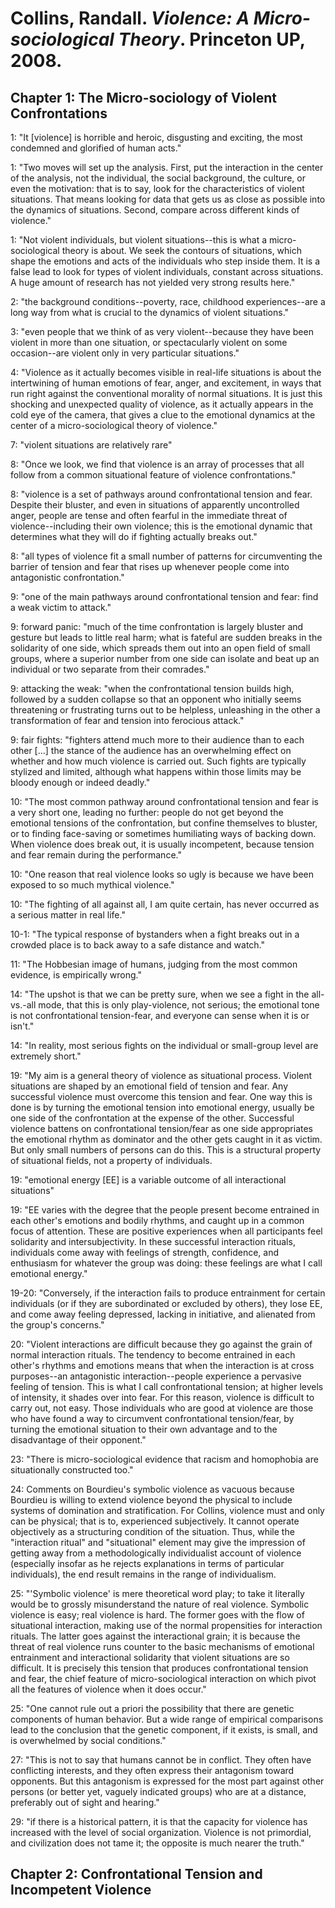 Collins, Randall. *Violence: A Micro-sociological Theory*. Princeton UP, 2008.
===

Chapter 1: The Micro-sociology of Violent Confrontations
---

1:  "It [violence] is horrible and heroic, disgusting and exciting, the most condemned and glorified of human acts."

1:  "Two moves will set up the analysis. First, put the interaction in the center of the analysis, not the individual, the social background, the culture, or even the motivation: that is to say, look for the characteristics of violent situations. That means looking for data that gets us as close as possible into the dynamics of situations. Second, compare across different kinds of violence."

1:  "Not violent individuals, but violent situations--this is what a micro-sociological theory is about. We seek the contours of situations, which shape the emotions and acts of the individuals who step inside them. It is a false lead to look for types of violent individuals, constant across situations. A huge amount of research has not yielded very strong results here."

2:  "the background conditions--poverty, race, childhood experiences--are a long way from what is crucial to the dynamics of violent situations."

3:  "even people that we think of as very violent--because they have been violent in more than one situation, or spectacularly violent on some occasion--are violent only in very particular situations."

4:  "Violence as it actually becomes visible in real-life situations is about the intertwining of human emotions of fear, anger, and excitement, in ways that run right against the conventional morality of normal situations. It is just this shocking and unexpected quality of violence, as it actually appears in the cold eye of the camera, that gives a clue to the emotional dynamics at the center of a micro-sociological theory of violence."

7:  "violent situations are relatively rare"

8:  "Once we look, we find that violence is an array of processes that all follow from a common situational feature of violence confrontations."

8:  "violence is a set of pathways around confrontational tension and fear. Despite their bluster, and even in situations of apparently uncontrolled anger, people are tense and often fearful in the immediate threat of violence--including their own violence; this is the emotional dynamic that determines what they will do if fighting actually breaks out."

8:  "all types of violence fit a small number of patterns for circumventing the barrier of tension and fear that rises up whenever people come into antagonistic confrontation."

9:  "one of the main pathways around confrontational tension and fear: find a weak victim to attack."

9:  forward panic: "much of the time confrontation is largely bluster and gesture but leads to little real harm; what is fateful are sudden breaks in the solidarity of one side, which spreads them out into an open field of small groups, where a superior number from one side can isolate and beat up an individual or two separate from their comrades."

9:  attacking the weak: "when the confrontational tension builds high, followed by a sudden collapse so that an opponent who initially seems threatening or frustrating turns out to be helpless, unleashing in the other a transformation of fear and tension into ferocious attack."

9:  fair fights: "fighters attend much more to their audience than to each other [...] the stance of the audience has an overwhelming effect on whether and how much violence is carried out. Such fights are typically stylized and limited, although what happens within those limits may be bloody enough or indeed deadly."

10:  "The most common pathway around confrontational tension and fear is a very short one, leading no further: people do not get beyond the emotional tensions of the confrontation, but confine themselves to bluster, or to finding face-saving or sometimes humiliating ways of backing down. When violence does break out, it is usually incompetent, because tension and fear remain during the performance."

10:  "One reason that real violence looks so ugly is because we have been exposed to so much mythical violence."

10:  "The fighting of all against all, I am quite certain, has never occurred as a serious matter in real life."

10-1:  "The typical response of bystanders when a fight breaks out in a crowded place is to back away to a safe distance and watch."

11:  "The Hobbesian image of humans, judging from the most common evidence, is empirically wrong."

14:  "The upshot is that we can be pretty sure, when we see a fight in the all-vs.-all mode, that this is only play-violence, not serious; the emotional tone is not confrontational tension-fear, and everyone can sense when it is or isn't."

14:  "In reality, most serious fights on the individual or small-group level are extremely short."

19:  "My aim is a general theory of violence as situational process. Violent situations are shaped by an emotional field of tension and fear. Any successful violence must overcome this tension and fear. One way this is done is by turning the emotional tension into emotional energy, usually be one side of the confrontation at the expense of the other. Successful violence battens on confrontational tension/fear as one side appropriates the emotional rhythm as dominator and the other gets caught in it as victim. But only small numbers of persons can do this. This is a structural property of situational fields, not a property of individuals.

19:  "emotional energy [EE] is a variable outcome of all interactional situations"

19:  "EE varies with the degree that the people present become entrained in each other's emotions and bodily rhythms, and caught up in a common focus of attention. These are positive experiences when all participants feel solidarity and intersubjectivity. In these successful interaction rituals, individuals come away with feelings of strength, confidence, and enthusiasm for whatever the group was doing: these feelings are what I call emotional energy."

19-20:  "Conversely, if the interaction fails to produce entrainment for certain individuals (or if they are subordinated or excluded by others), they lose EE, and come away feeling depressed, lacking in initiative, and alienated from the group's concerns."

20:  "Violent interactions are difficult because they go against the grain of normal interaction rituals. The tendency to become entrained in each other's rhythms and emotions means that when the interaction is at cross purposes--an antagonistic interaction--people experience a pervasive feeling of tension. This is what I call confrontational tension; at higher levels of intensity, it shades over into fear. For this reason, violence is difficult to carry out, not easy. Those individuals who are good at violence are those who have found a way to circumvent confrontational tension/fear, by turning the emotional situation to their own advantage and to the disadvantage of their opponent."

23:  "There is micro-sociological evidence that racism and homophobia are situationally constructed too." 

24:  Comments on Bourdieu's symbolic violence as vacuous because Bourdieu is willing to extend violence beyond the physical to include systems of domination and stratification. For Collins, violence must and only can be physical; that is to, experienced subjectively. It cannot operate objectively as a structuring condition of the situation. Thus, while the "interaction ritual" and "situational" element may give the impression of getting away from a methodologically individualist account of violence (especially insofar as he rejects explanations in terms of particular individuals), the end result remains in the range of individualism. 

25:  "'Symbolic violence' is mere theoretical word play; to take it literally would be to grossly misunderstand the nature of real violence. Symbolic violence is easy; real violence is hard. The former goes with the flow of situational interaction, making use of the normal propensities for interaction rituals. The latter goes against the interactional grain; it is because the threat of real violence runs counter to the basic mechanisms of emotional entrainment and interactional solidarity that violent situations are so difficult. It is precisely this tension that produces confrontational tension and fear, the chief feature of micro-sociological interaction on which pivot all the features of violence when it does occur."

25:  "One cannot rule out a priori the possibility that there are genetic components of human behavior. But a wide range of empirical comparisons lead to the conclusion that the genetic component, if it exists, is small, and is overwhelmed by social conditions."

27:  "This is not to say that humans cannot be in conflict. They often have conflicting interests, and they often express their antagonism toward opponents. But this antagonism is expressed for the most part against other persons (or better yet, vaguely indicated groups) who are at a distance, preferably out of sight and hearing."

29:  "if there is a historical pattern, it is that the capacity for violence has increased with the level of social organization. Violence is not primordial, and civilization does not tame it; the opposite is much nearer the truth."

Chapter 2: Confrontational Tension and Incompetent Violence
---


